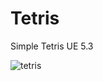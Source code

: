 # Tetris

Simple Tetris  UE 5.3

![tetris](https://github.com/Poitreqm/Tetris/assets/23151017/b284e39e-9b8c-4525-a1c7-f9c6b8c22e03)
